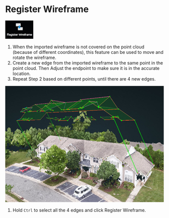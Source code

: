 # Register Wireframe

![](../.gitbook/assets/registerwireframe.jpg)

1. When the imported wireframe is not covered on the point cloud \(because of different coordinates\), this feature can be used to move and rotate the wireframe.
2. Create a new edge from the imported wireframe to the same point in the point cloud. Then Adjust the endpoint to make sure it is in the accurate location.
3. Repeat Step 2 based on different points, until there are 4 new edges.

![](../.gitbook/assets/register.jpg)

1. Hold `Ctrl` to select all the 4 edges and click Register Wireframe.

